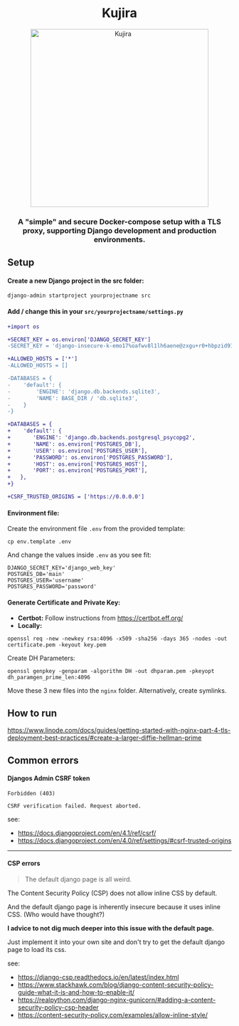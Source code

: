 <div align="center">

# Kujira

</div>

<div align="center">

  <img src="https://i.imgur.com/RKz5MlN.png" alt="Kujira" align="center" width=400>

</div>

<div align="center">

### A "simple" and secure Docker-compose setup with a TLS proxy, supporting Django development and production environments.

</div>

## Setup

#### Create a new Django project in the src folder:

```
django-admin startproject yourprojectname src
```

#### Add / change this in your `src/yourprojectname/settings.py`

```diff
+import os

+SECRET_KEY = os.environ['DJANGO_SECRET_KEY']
-SECRET_KEY = 'django-insecure-k-emo17%oafwv8l1lh6aene@zxgu+r0+hbpzid91f24d#yk4&f'

+ALLOWED_HOSTS = ['*']
-ALLOWED_HOSTS = []

-DATABASES = {
-    'default': {
-        'ENGINE': 'django.db.backends.sqlite3',
-        'NAME': BASE_DIR / 'db.sqlite3',
-    }
-}

+DATABASES = {
+    'default': {
+       'ENGINE': 'django.db.backends.postgresql_psycopg2',
+       'NAME': os.environ['POSTGRES_DB'],
+       'USER': os.environ['POSTGRES_USER'],
+       'PASSWORD': os.environ['POSTGRES_PASSWORD'],
+       'HOST': os.environ['POSTGRES_HOST'],
+       'PORT': os.environ['POSTGRES_PORT'],
+   },
+}

+CSRF_TRUSTED_ORIGINS = ['https://0.0.0.0']
```

#### Environment file:

Create the environment file `.env` from the provided template:

```
cp env.template .env
```

And change the values inside `.env` as you see fit:

```
DJANGO_SECRET_KEY='django_web_key'
POSTGRES_DB='main'
POSTGRES_USER='username'
POSTGRES_PASSWORD='password'
```

#### Generate Certificate and Private Key:
- **Certbot:** Follow instructions from https://certbot.eff.org/
- **Locally:**

```
openssl req -new -newkey rsa:4096 -x509 -sha256 -days 365 -nodes -out certificate.pem -keyout key.pem
```

Create DH Parameters:

```
openssl genpkey -genparam -algorithm DH -out dhparam.pem -pkeyopt dh_paramgen_prime_len:4096
```

Move these 3 new files into the `nginx` folder. Alternatively, create symlinks.


## How to run

https://www.linode.com/docs/guides/getting-started-with-nginx-part-4-tls-deployment-best-practices/#create-a-larger-diffie-hellman-prime



## Common errors
#### Djangos Admin CSRF token

```
Forbidden (403)

CSRF verification failed. Request aborted.
```

see:
- https://docs.djangoproject.com/en/4.1/ref/csrf/
- https://docs.djangoproject.com/en/4.0/ref/settings/#csrf-trusted-origins

---

#### CSP errors

> The default django page is all weird.

The Content Security Policy (CSP) does not allow inline CSS by default.

And the default django page is inherently insecure because it uses inline CSS.
(Who would have thought?)

**I advice to not dig much deeper into this issue with the default page.**

Just implement it into your own site and don't try to get the default django page to load its css.

see:
- https://django-csp.readthedocs.io/en/latest/index.html
- https://www.stackhawk.com/blog/django-content-security-policy-guide-what-it-is-and-how-to-enable-it/
- https://realpython.com/django-nginx-gunicorn/#adding-a-content-security-policy-csp-header
- https://content-security-policy.com/examples/allow-inline-style/



